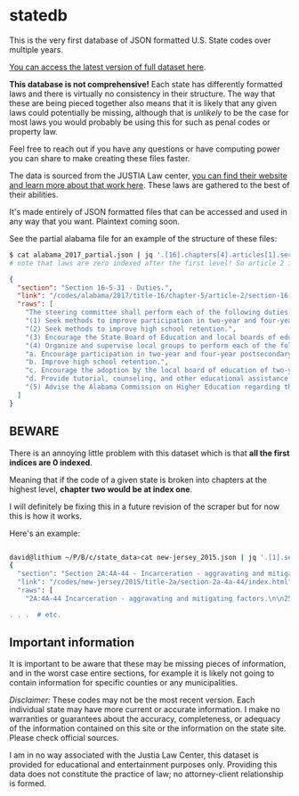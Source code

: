 # statedb

This is the very first database of JSON formatted U.S. State codes over multiple years. 

[You can access the latest version of full dataset here](https://bit.ly/2Wf4UNZ).

**This database is not comprehensive!** Each state has differently formatted laws and there is virtually no consistency in their structure. The way that these are being pieced together also means that it is likely that any given laws could potentially be missing, although that is *unlikely* to be the case for most laws you would probably be using this for such as penal codes or property law. 

Feel free to reach out if you have any questions or have computing power you can share to make creating these files faster. 

The data is sourced from the JUSTIA Law center, [you can find their website and learn more about that work here](http://justia.com). These laws are gathered to the best of their abilities. 

It's made entirely of JSON formatted files that can be accessed and used in any way that you want. Plaintext coming soon. 

See the partial alabama file for an example of the structure of these files:  

```sh
$ cat alabama_2017_partial.json | jq '.[16].chapters[4].articles[1].sections[1]'
# note that laws are zero indexed after the first level! So article 2 is actually article[1]!
```
```json
{
  "section": "Section 16-5-31 - Duties.",
  "link": "/codes/alabama/2017/title-16/chapter-5/article-2/section-16-5-31/index.html",
  "raws": [
    "The steering committee shall perform each of the following duties:",
    "(1) Seek methods to improve participation in two-year and four-year postsecondary education.",
    "(2) Seek methods to improve high school retention.",
    "(3) Encourage the State Board of Education and local boards of education to adopt courses of study that prepare students for two-year and four-year technical, vocational, and academic programs.",
    "(4) Organize and supervise local groups to perform each of the following functions:",
    "a. Encourage participation in two-year and four-year postsecondary education.",
    "b. Improve high school retention.",
    "c. Encourage the adoption by the local board of education of two-year and four-year postsecondary education preparatory courses of study.",
    "d. Provide tutorial, counseling, and other educational assistance to local junior and senior high school students.",
    "(5) Advise the Alabama Commission on Higher Education regarding the operation of the Postsecondary Education Communication Center established in Section 16-5-32."
  ]
}
```

## BEWARE

There is an annoying little problem with this dataset which is that **all the first indices are 0 indexed**.

Meaning that if the code of a given state is broken into chapters at the highest level, **chapter two would be at index one**.

I will definitely be fixing this in a future revision of the scraper but for now this is how it works. 

Here's an example: 

```sh

david@lithium ~/P/B/c/state_data>cat new-jersey_2015.json | jq '.[1].sections[90]'             14:40:33
{
  "section": "Section 2A:4A-44 - Incarceration - aggravating and mitigating factors.",
  "link": "/codes/new-jersey/2015/title-2a/section-2a-4a-44/index.html",
  "raws": [
    "2A:4A-44 Incarceration - aggravating and mitigating factors.\n\n25.Incarceration--Aggravating and mitigating factors.\n\na. (1) Except as provided in subsections e. and f. of section 24 of P.L.1982, c.77 (C.2A:4A-43), in determining whether incarceration is an appropriate disposition, the court shall consider the following aggravating circumstances:

. . .  # etc. 
```


## Important information

It is important to be aware that these may be missing pieces of information, and in the worst case entire sections, for example it is likely not going to contain information for specific counties or any municipalities.

*Disclaimer:* These codes may not be the most recent version. Each individual state may have more current or accurate information. I make no warranties or guarantees about the accuracy, completeness, or adequacy of the information contained on this site or the information on the state site. Please check official sources. 

I am in no way associated with the Justia Law Center, this dataset is provided for educational and entertainment purposes only. Providing this data does not constitute the practice of law; no attorney-client relationship is formed. 


